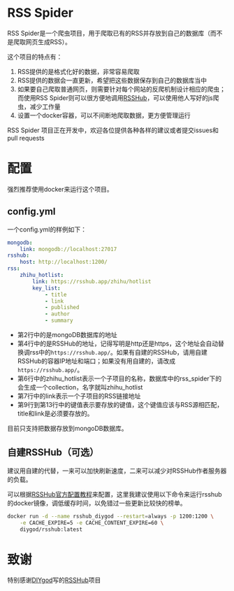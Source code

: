 # RSS Spider

RSS Spider是一个爬虫项目，用于爬取已有的RSS并存放到自己的数据库（而不是爬取网页生成RSS）。

这个项目的特点有：
1. RSS提供的是格式化好的数据，非常容易爬取
2. RSS提供的数据会一直更新，希望把这些数据保存到自己的数据库当中
3. 如果要自己爬取普通网页，则需要针对每个网站的反爬机制设计相应的爬虫；而使用RSS Spider则可以很方便地调用[RSSHub](https://github.com/DIYgod/RSSHub)，可以使用他人写好的js爬虫，减少工作量
4. 设置一个docker容器，可以不间断地爬取数据，更方便管理运行

RSS Spider 项目正在开发中，欢迎各位提供各种各样的建议或者提交issues和pull requests

# 配置

强烈推荐使用docker来运行这个项目。

## config.yml

一个config.yml的样例如下：

```yaml
mongodb:
    link: mongodb://localhost:27017
rsshub:
    host: http://localhost:1200/
rss:
    zhihu_hotlist:
        link: https://rsshub.app/zhihu/hotlist
        key_list:
            - title
            - link
            - published
            - author
            - summary
```

- 第2行中的是mongoDB数据库的地址
- 第4行中的是RSSHub的地址，记得写明是http还是https，这个地址会自动替换调rss中的`https://rsshub.app/`。如果有自建的RSSHub，请用自建RSSHub的容器IP地址和端口；如果没有用自建的，请改成`https://rsshub.app/`。
- 第6行中的zhihu_hotlist表示一个子项目的名称，数据库中的rss_spider下的会生成一个collection，名字就叫zhihu_hotlist
- 第7行中的link表示一个子项目的RSS链接地址
- 第9行到第13行中的键值表示要存放的键值，这个键值应该与RSS源相匹配，title和link是必须要存放的。

目前只支持把数据存放到mongoDB数据库。

## 自建RSSHub（可选）

建议用自建的代替，一来可以加快刷新速度，二来可以减少对RSSHub作者服务器的负载。

可以根据[RSSHub官方配置教程](https://docs.rsshub.app/install/)来配置，这里我建议使用以下命令来运行rsshub的docker镜像，调低缓存时间，以免错过一些更新比较快的榜单。

```bash
docker run -d --name rsshub_diygod --restart=always -p 1200:1200 \
	-e CACHE_EXPIRE=5 -e CACHE_CONTENT_EXPIRE=60 \
	diygod/rsshub:latest
```

# 致谢

特别感谢[DIYgod](https://github.com/DIYgod)写的[RSSHub](https://github.com/DIYgod/RSSHub)项目